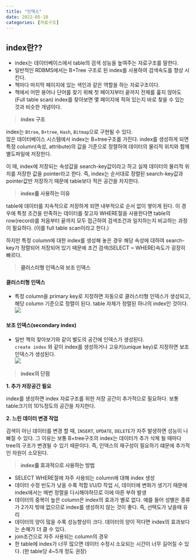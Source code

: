 ```yaml
---
title: "인덱스"
date: 2022-05-10
categories: [자료구조]
---
```

## index란??
-   index는 데이터베이스에서 table의 검색 성능을 높여주는 자료구조를 말한다.
-   일반적인 RDBMS에서는 B+Tree 구조로 된 index를 사용하여 검색속도를 향상 시킨다.
-   책마다 마지막 페이지에 있는 색인과 같은 역할을 하는 자료구조이다.
-   책에서 어떤 용어나 단어를 찾기 위해 첫 페이지부터 끝까지 전체를 훑지 않아도(Full table scan) index를 찾아보면 몇 페이지에 적혀 있는지 바로 찾을 수 있는 것과 비슷한 개념이다.

> **index 구조**

index는 `Btree`, `B+tree`, `Hash`, `Bitmap`으로 구현될 수 있다.  
많은 데이터베이스 시스템에서 index는 B+tree구조를 가진다. index를 생성하게 되면 특정 column(속성, attribute)의 값을 기준으로 정렬하여 데이터의 물리적 위치와 함께 별도파일에 저장한다.

이 때, index에 저장되는 속성값을 search-key값이라고 하고 실제 데이터의 물리적 위치를 저장한 값을 pointer라고 한다. 즉, index는 순서대로 정렬된 search-key값과 pointer값만 저장하기 때문에 table보다 적은 공간을 차지한다.

> **index를 사용하는 이유**

table에 데이터를 지속적으로 저장하게 되면 내부적으로 순서 없이 쌓이게 된다. 이 경우에 특정 조건을 만족하는 데이터를 찾고자 WHERE절을 사용한다면 table의 row(record)를 처음부터 끝까지 모두 접근하여 검색조건과 일치하는지 비교하는 과정이 필요하다. (이를 full table scan이라고 한다.)

하지만 특정 column에 대한 index를 생성해 놓은 경우 해당 속성에 대하여 search-key가 정렬되어 저장되어 있기 때문에 조건 검색(SELECT ~ WHERE)속도가 굉장히 빠르다.

> **클러스터형 인덱스와 보조 인덱스**

#### 클러스터형 인덱스

-   특정 column을 primary key로 지정하면 자동으로 클러스터형 인덱스가 생성되고, 해당 column 기준으로 정렬이 된다. table 자체가 정렬된 하나의 index인 것이다.  
    ![](https://velog.velcdn.com/images/lkdfj6/post/31ea79a2-eb2e-4b06-b4f0-ae21f7a53f5c/image.png)

#### 보조 인덱스(secondary index)

-   일반 책의 찾아보기와 같이 별도의 공간에 인덱스가 생성된다.  
    `create index` 와 같이 index를 생성하거나 고유키(unique key)로 지정하면 보조 인덱스가 생성된다.  
    ![](https://velog.velcdn.com/images/lkdfj6/post/82be9a19-ec8f-448c-b947-a97526bcd703/image.png)

  

> **index의 단점**

**1\. 추가 저장공간 필요**

index를 생성하면 index 자료구조를 위한 저장 공간이 추가적으로 필요하다. 보통 table크기의 10%정도의 공간을 차지한다.

**2\. 느린 데이터 변경 작업**

검색이 아닌 데이터를 변경 할 때, `INSERT`, `UPDATE`, `DELETE`가 자주 발생하면 성능이 나빠질 수 있다. 그 이유는 보통 B+tree구조의 index는 데이터가 추가 삭제 될 때마다 tree의 구조가 변경될 수 있기 때문이다. 즉, 인덱스의 재구성이 필요하기 떄문에 추가적인 자원이 소모된다.

> **index를 효과적으로 사용하는 방법**

-   SELECT WHERE절에 자주 사용되는 column에 대해 index 생성
-   데이터 수정 빈도가 낮을 수록 적합 I/U/D 작업 시, 데이터에 변화가 생기기 때문에 index에서는 매번 정렬을 다시해야하므로 이에 따른 부하 발생
-   데이터의 중복이 높은 column은 index의 효과가 별로 없다. 예를 들어 성별은 종류가 2가지 밖에 없으므로 index를 생성하지 않는 것이 좋다. 즉, 선택도가 낮을때 유리
-   데이터의 양이 많을 수록 성능향상이 크다. 데이터의 양이 적다면 index의 효과보다는 손해가 더 클 수 있다.
-   join조건으로 자주 사용되는 column의 경우
-   한 table에 index가 너무 많으면 데이터 수정시 소요되는 시간이 너무 길어질 수 있다. (한 table당 4~5개 정도 권장)